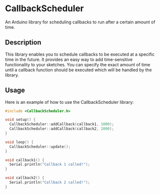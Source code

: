# CallbackScheduler

An Arduino library for scheduling callbacks to run after a certain amount of time.

## Description

This library enables you to schedule callbacks to be executed at a specific time in the future. It provides an easy way to add time-sensitive functionality to your sketches. You can specify the exact amount of time until a callback function should be executed which will be handled by the library.

## Usage

Here is an example of how to use the CallbackScheduler library:

``` C++
#include <CallbackScheduler.h>

void setup() {
  CallbackScheduler::addCallback(callback1, 1000);
  CallbackScheduler::addCallback(callback2, 2000);
}

void loop() {
  CallbackScheduler::update();
}

void callback1() {
  Serial.println("Callback 1 called!");
}

void callback2() {
  Serial.println("Callback 2 called!");
}
```
